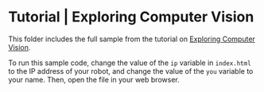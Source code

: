 # Tutorial | Exploring Computer Vision

This folder includes the full sample from the tutorial on [Exploring Computer Vision](https://docs.mistyrobotics.com/docs/skills/remote-command-tutorials/#exploring-computer-vision). 

To run this sample code, change the value of the `ip` variable in `index.html` to the IP address of your robot, and change the value of the `you` variable to your name. Then, open the file in your web browser.
